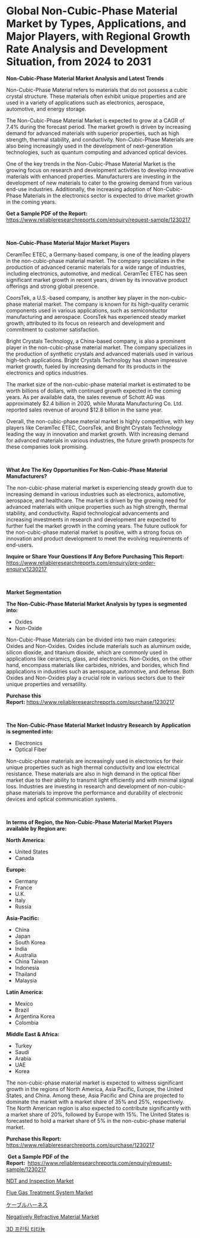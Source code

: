 <p><h1>Global Non-Cubic-Phase Material Market by Types, Applications, and Major Players, with Regional Growth Rate Analysis and Development Situation, from 2024 to 2031</h1></p><p><strong>Non-Cubic-Phase Material Market Analysis and Latest Trends</strong></p>
<p><p>Non-Cubic-Phase Material refers to materials that do not possess a cubic crystal structure. These materials often exhibit unique properties and are used in a variety of applications such as electronics, aerospace, automotive, and energy storage.</p><p>The Non-Cubic-Phase Material Market is expected to grow at a CAGR of 7.4% during the forecast period. The market growth is driven by increasing demand for advanced materials with superior properties, such as high strength, thermal stability, and conductivity. Non-Cubic-Phase Materials are also being increasingly used in the development of next-generation technologies, such as quantum computing and advanced optical devices.</p><p>One of the key trends in the Non-Cubic-Phase Material Market is the growing focus on research and development activities to develop innovative materials with enhanced properties. Manufacturers are investing in the development of new materials to cater to the growing demand from various end-use industries. Additionally, the increasing adoption of Non-Cubic-Phase Materials in the electronics sector is expected to drive market growth in the coming years.</p></p>
<p><strong>Get a Sample PDF of the Report:&nbsp;</strong> <a href="https://www.reliableresearchreports.com/enquiry/request-sample/1230217">https://www.reliableresearchreports.com/enquiry/request-sample/1230217</a></p>
<p>&nbsp;</p>
<p><strong>Non-Cubic-Phase Material Major Market Players</strong></p>
<p><p>CeramTec ETEC, a Germany-based company, is one of the leading players in the non-cubic-phase material market. The company specializes in the production of advanced ceramic materials for a wide range of industries, including electronics, automotive, and medical. CeramTec ETEC has seen significant market growth in recent years, driven by its innovative product offerings and strong global presence.</p><p>CoorsTek, a U.S.-based company, is another key player in the non-cubic-phase material market. The company is known for its high-quality ceramic components used in various applications, such as semiconductor manufacturing and aerospace. CoorsTek has experienced steady market growth, attributed to its focus on research and development and commitment to customer satisfaction.</p><p>Bright Crystals Technology, a China-based company, is also a prominent player in the non-cubic-phase material market. The company specializes in the production of synthetic crystals and advanced materials used in various high-tech applications. Bright Crystals Technology has shown impressive market growth, fueled by increasing demand for its products in the electronics and optics industries.</p><p>The market size of the non-cubic-phase material market is estimated to be worth billions of dollars, with continued growth expected in the coming years. As per available data, the sales revenue of Schott AG was approximately $2.4 billion in 2020, while Murata Manufacturing Co. Ltd. reported sales revenue of around $12.8 billion in the same year.</p><p>Overall, the non-cubic-phase material market is highly competitive, with key players like CeramTec ETEC, CoorsTek, and Bright Crystals Technology leading the way in innovation and market growth. With increasing demand for advanced materials in various industries, the future growth prospects for these companies look promising.</p></p>
<p>&nbsp;</p>
<p><strong>What Are The Key Opportunities For Non-Cubic-Phase Material Manufacturers?</strong></p>
<p><p>The non-cubic-phase material market is experiencing steady growth due to increasing demand in various industries such as electronics, automotive, aerospace, and healthcare. The market is driven by the growing need for advanced materials with unique properties such as high strength, thermal stability, and conductivity. Rapid technological advancements and increasing investments in research and development are expected to further fuel the market growth in the coming years. The future outlook for the non-cubic-phase material market is positive, with a strong focus on innovation and product development to meet the evolving requirements of end-users.</p></p>
<p><strong>Inquire or Share Your Questions If Any Before Purchasing This Report:</strong> <a href="https://www.reliableresearchreports.com/enquiry/pre-order-enquiry/1230217">https://www.reliableresearchreports.com/enquiry/pre-order-enquiry/1230217</a></p>
<p>&nbsp;</p>
<p><strong>Market Segmentation</strong></p>
<p><strong>The Non-Cubic-Phase Material Market Analysis by types is segmented into:</strong></p>
<p><ul><li>Oxides</li><li>Non-Oxide</li></ul></p>
<p><p>Non-Cubic-Phase Materials can be divided into two main categories: Oxides and Non-Oxides. Oxides include materials such as aluminum oxide, silicon dioxide, and titanium dioxide, which are commonly used in applications like ceramics, glass, and electronics. Non-Oxides, on the other hand, encompass materials like carbides, nitrides, and borides, which find applications in industries such as aerospace, automotive, and defense. Both Oxides and Non-Oxides play a crucial role in various sectors due to their unique properties and versatility.</p></p>
<p><strong>Purchase this Report:&nbsp;</strong><a href="https://www.reliableresearchreports.com/purchase/1230217">https://www.reliableresearchreports.com/purchase/1230217</a></p>
<p>&nbsp;</p>
<p><strong>The Non-Cubic-Phase Material Market Industry Research by Application is segmented into:</strong></p>
<p><ul><li>Electronics</li><li>Optical Fiber</li></ul></p>
<p><p>Non-cubic-phase materials are increasingly used in electronics for their unique properties such as high thermal conductivity and low electrical resistance. These materials are also in high demand in the optical fiber market due to their ability to transmit light efficiently and with minimal signal loss. Industries are investing in research and development of non-cubic-phase materials to improve the performance and durability of electronic devices and optical communication systems.</p></p>
<p>&nbsp;</p>
<p><strong>In terms of Region, the Non-Cubic-Phase Material Market Players available by Region are:</strong></p>
<p>
    <p> <strong> North America: </strong>
        <ul>
            <li>United States</li>
            <li>Canada</li>
        </ul>
        </p> 
    <p> <strong> Europe: </strong>
        <ul>
            <li>Germany</li>
            <li>France</li>
            <li>U.K.</li>
            <li>Italy</li>
            <li>Russia</li>
        </ul>
        </p> 
    <p> <strong> Asia-Pacific: </strong>
        <ul>
            <li>China</li>
            <li>Japan</li>
            <li>South Korea</li>
            <li>India</li>
            <li>Australia</li>
            <li>China Taiwan</li>
            <li>Indonesia</li>
            <li>Thailand</li>
            <li>Malaysia</li>
        </ul>
        </p> 
    <p> <strong> Latin America: </strong>
        <ul>
            <li>Mexico</li>
            <li>Brazil</li>
            <li>Argentina Korea</li>
            <li>Colombia</li>
        </ul>
        </p> 
    <p> <strong> Middle East & Africa: </strong>
        <ul>
            <li>Turkey</li>
            <li>Saudi</li>
            <li>Arabia</li>
            <li>UAE</li>
            <li>Korea</li>
        </ul>
    </p>
    </p>
<p><p>The non-cubic-phase material market is expected to witness significant growth in the regions of North America, Asia Pacific, Europe, the United States, and China. Among these, Asia Pacific and China are projected to dominate the market with a market share of 35% and 25%, respectively. The North American region is also expected to contribute significantly with a market share of 20%, followed by Europe with 15%. The United States is forecasted to hold a market share of 5% in the non-cubic-phase material market.</p></p>
<p><strong>Purchase this Report: </strong><a href="https://www.reliableresearchreports.com/purchase/1230217">https://www.reliableresearchreports.com/purchase/1230217</a></p>
<p>&nbsp;<strong>Get a Sample PDF of the Report:&nbsp;&nbsp;</strong><a href="https://www.reliableresearchreports.com/enquiry/request-sample/1230217">https://www.reliableresearchreports.com/enquiry/request-sample/1230217</a></p>
<p><strong></strong></p>
<p><p><a href="https://issuu.com/reportprime-2/docs/ndt-and-inspection-market-size-2030.pptx">NDT and Inspection Market</a></p><p><a href="https://issuu.com/reportprime-2/docs/flue-gas-treatment-system-market-size-2030.pptx">Flue Gas Treatment System Market</a></p><p><a href="https://github.com/efcvopdgkdx128/Market-Research-Report-List-1/blob/main/61350261104.md">ケーブルハーネス</a></p><p><a href="https://github.com/derrinmiltonellis35gcl/Market-Research-Report-List-1/blob/main/negatively-refractive-material-market.md">Negatively Refractive Material Market</a></p><p><a href="https://github.com/fredrickeglers/Market-Research-Report-List-1/blob/main/9093185797.md">3D 프린팅 티타늄</a></p></p>
